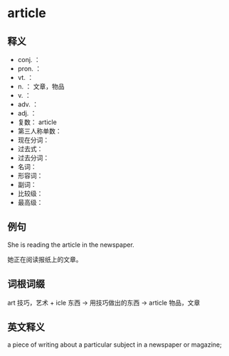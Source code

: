 # article

## 释义

- conj. ：   
- pron. ：  
- vt. ：   
- n. ： 文章，物品
- v. ： 
- adv. ：  
- adj. ： 
- 复数：  article
- 第三人称单数：  
- 现在分词：  
- 过去式：  
- 过去分词：  
- 名词：  
- 形容词： 
- 副词：  
- 比较级：  
- 最高级：  



## 例句

She is reading the article in the newspaper.

她正在阅读报纸上的文章。


## 词根词缀

art 技巧，艺术
+
icle 东西
-> 用技巧做出的东西
-> article 物品，文章



## 英文释义

a piece of writing about a particular subject in a newspaper or magazine;

